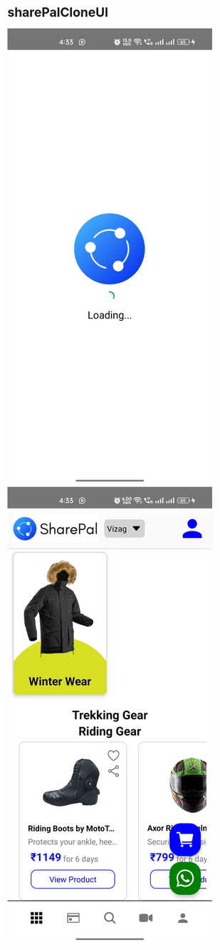 # sharePalCloneUI
![Alt text](Screenshots/splashScreen.jpg "Spalsh Screen of app")
[![Alt text](Screenshots/homescreen1.jpg)](Screenshots/video.mp4 "Click to play video.")